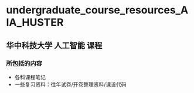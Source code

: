 # undergraduate_course_resources_AIA_HUSTER
## 华中科技大学 人工智能 课程
### 所包括的内容
* 各科课程笔记
* 一些复习资料：往年试卷/开卷整理资料/课设代码
